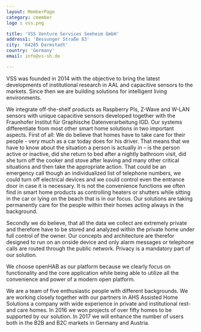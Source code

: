 ```yaml
---
layout: MemberPage
category: cmember
logo : vss.png

title: 'VSS Venture Services Seeheim GmbH'
address1: 'Bessunger Straße 83'
city: '64285 Darmstadt'
country: 'Germany'
email: info@vs-sh.de

---
```


VSS was founded in 2014 with the objective to bring the latest developments of institutional research in AAL and capacitive sensors to the markets. Since then we are building solutions for intelligent living environments.

<!-- more -->

 We integrate off-the-shelf products as Raspberry PIs, Z-Wave and W-LAN sensors with unique capacitive sensors developed together with the Fraunhofer Institut für Graphische Datenverarbeitung IGD. Our systems differentiate from most other smart home solutions in two important aspects. First of all: We do believe that homes have to take care for their people - very much as a car today does for his driver. That means that we have to know about the situation a person is actually in – is the person active or inactive, did she return to bed after a nightly bathroom visit, did she turn off the cooker and stove after leaving and many other critical situations and then take the appropriate action. That could be an emergency call though an individualized list of telephone numbers, we could turn off electrical devices and we could control even the entrance door in case it is necessary. It is not the convenience functions we often find in smart home products as controlling heaters or shutters while sitting in the car or lying on the beach that is in our focus. Our solutions are taking permanently care for the people within their homes acting always in the background.

Secondly we do believe, that all the data we collect are extremely private and therefore have to be stored and analyzed within the private home under full control of the owner. Our concepts and architecture are therefor designed to run on an onside device and only alarm messages or telephone calls are routed through the public network. Privacy is a mandatory part of our solution.

We choose openHAB as our platform because we clearly focus on functionality and the core application while being able to utilize all the convenience and power of a modern open platform. 

We are a team of five enthusiastic people with different backgrounds. We are working closely together with our partners in AHS Assisted Home Solutions a company with wide experience in private and institutional rest- and care homes. In 2016 we won projects of over fifty homes to be supported by our solution. In 2017 we will enhance the number of users both in the B2B and B2C markets in Germany and Austria.
